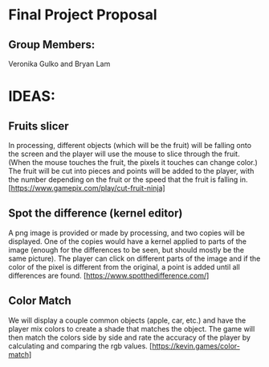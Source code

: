 # Final Project Proposal

## Group Members:

Veronika Gulko and Bryan Lam
       
# IDEAS:

## Fruits slicer
In processing, different objects (which will be the fruit) will be falling onto the screen and the player will use the mouse to slice through the fruit. (When the mouse touches the fruit, the pixels it touches can change color.) The fruit will be cut into pieces and points will be added to the player, with the number depending on the fruit or the speed that the fruit is falling in.
[https://www.gamepix.com/play/cut-fruit-ninja]

## Spot the difference (kernel editor)
A png image is provided or made by processing, and two copies will be displayed. One of the copies would have a kernel applied to parts of the image (enough for the differences to be seen, but should mostly be the same picture). The player can click on different parts of the image and if the color of the pixel is different from the original, a point is added until all differences are found.
[https://www.spotthedifference.com/]

## Color Match
We will display a  couple common objects (apple, car, etc.) and have the player mix colors to create a shade that matches the object. The game will then match the colors side by side and rate the accuracy of the player by calculating and comparing the rgb values. 
[https://kevin.games/color-match]

